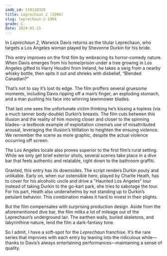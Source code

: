 ```yaml
---
imdb_id: tt0110329
title: Leprechaun 2 (1994)
slug: leprechaun-2-1994
grade: C-
date: 2024-01-15
---
```


In _Leprechaun 2_, Warwick Davis returns as the titular Leprechaun, who targets a Los Angeles woman played by Shevonne Durkin for his bride.

<!-- end -->

This entry improves on <span data-imdb-id="tt0107387">the first film</span> by embracing its horror-comedy nature. When Davis emerges from his home/prison under a tree growing in Los Angeles gifted to Harry Houdini from Ireland, he takes a swig from a nearby whisky bottle, then spits it out and shrieks with disbelief, “Blended Canadian?”

That’s not to say it’s lost its edge. The film proffers several gruesome moments, including Davis ripping off a man’s finger, an exploding stomach, and a man pushing his face into whirring lawnmower blades.

That last one sees the unfortunate victim thinking he’s kissing a topless (via a much tanner body-double) Durkin’s breasts. The film cuts between this illusion and the reality of him moving closer and closer to the spinning blades--a textbook example of exploitation cinema’s use of misattributed arousal, leveraging the illusion’s titillation to heighten the ensuing violence. We remember the scene as more graphic, despite the actual violence occurring off screen.

The Los Angeles locale also proves superior to the first film’s rural setting. While we only get brief exterior shots, several scenes take place in a dive bar that feels authentic and relatable, right down to the bathroom graffiti.

Granted, this entry has its downsides. The script renders Durkin pouty and unlikable. Early on, when our ostensible hero, played by Charlie Heath, has to cover for his alcoholic uncle and drive a "Haunted Los Angeles" tour instead of taking Durkin to the go-kart park, she tries to sabotage the tour. For his part, Heath also underwhelms by not standing up to Durkin’s petulant behavior. This combination makes it hard to invest in their plights.

But the film compensates with surprising production design. Aside from the aforementioned dive bar, the film milks a lot of mileage out of the Leprechaun’s underground lair. The earthen walls, buried skeletons, and labyrinthine nature, lend the film a dark-fantasy tone.

So I admit, I have a soft-spot for the _Leprechaun_ franchise. It’s the rare series that improves with each entry by leaning into the ridiculous while—thanks to Davis’s always entertaining performances—maintaining a sense of quality.
